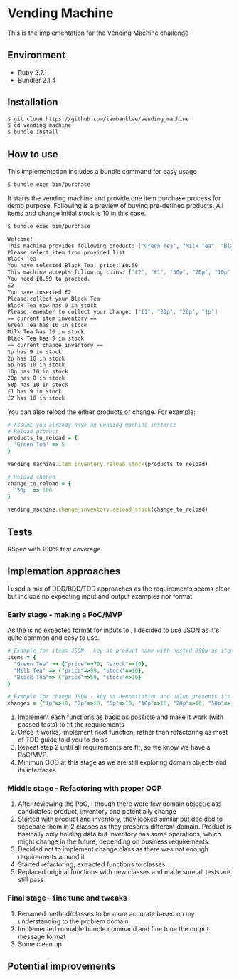# Vending Machine
This is the implementation for the Vending Machine challenge

## Environment
- Ruby 2.7.1
- Bundler 2.1.4

## Installation
```bash
$ git clone https://github.com/iambanklee/vending_machine
$ cd vending_machine
$ bundle install
```

## How to use
This implementation includes a bundle command for easy usage
```bash
$ bundle exec bin/purchase
```

It starts the vending machine and provide one item purchase process for demo purpose.
Following is a preview of buying pre-defined products. All items and change initial stock is 10 in this case.
```bash
$ bundle exec bin/purchase

Welcome!
This machine provides following product: ["Green Tea", "Milk Tea", "Black Tea"]
Please select item from provided list
Black Tea
You have selected Black Tea, price: £0.59
This machine accepts following coins: ["£2", "£1", "50p", "20p", "10p", "5p", "2p", "1p"]
You need £0.59 to proceed.
£2
You have inserted £2
Please collect your Black Tea
Black Tea now has 9 in stock
Please remember to collect your change: ["£1", "20p", "20p", "1p"]
== current item inventory ==
Green Tea has 10 in stock
Milk Tea has 10 in stock
Black Tea has 9 in stock
== current change inventory ==
1p has 9 in stock
2p has 10 in stock
5p has 10 in stock
10p has 10 in stock
20p has 8 in stock
50p has 10 in stock
£1 has 9 in stock
£2 has 10 in stock
```

You can also reload the either products or change. For example:
```ruby
# Assume you already have an vending machine instance
# Reload product
products_to_reload = {
  'Green Tea' => 5
}

vending_machine.item_inventory.reload_stock(products_to_reload)

# Reload change
change_to_reload = {
  '50p' => 100
}

vending_machine.change_inventory.reload_stock(change_to_reload)

```

## Tests
RSpec with 100% test coverage

## Implemation approaches
I used a mix of DDD/BDD/TDD approaches as the requirements seems clear but include no expecting input and output examples nor format.

### Early stage - making a PoC/MVP
As the is no expected format for inputs to , I decided to use JSON as it's quite common and easy to use.
```ruby
# Example for items JSON - key as product name with nested JSON as item attributes, which similar to real-world cases
items = {
  "Green Tea" => {"price"=>70, "stock"=>10}, 
  "Milk Tea" => {"price"=>99, "stock"=>10},
  "Black Tea"=> {"price"=>59, "stock"=>10}
}

# Example for change JSON - key as denomitation and value presents its stock
changes = {"1p"=>10, "2p"=>10, "5p"=>10, "10p"=>10, "20p"=>10, "50p"=>10, "£1"=>10, "£2"=>10}
```

1. Implement each functions as basic as possible and make it work (with passed tests) to fit the requirements
2. Once it works, implement next function, rather than refactoring as most of TDD guide told you to do so
3. Repeat step 2 until all requirements are fit, so we know we have a PoC/MVP.
4. Minimun OOD at this stage as we are still exploring domain objects and its interfaces

### Middle stage - Refactoring with proper OOP
1. After reviewing the PoC, I though there were few domain object/class candidates: product, inventory and potentially change
2. Started with product and inventory, they looked similar but decided to sepepate them in 2 classes as they presents different domain. Product is basically only holding data but Inventory has some operations, which might change in the future, depending on business requirements.
3. Decided not to implement change class as there was not enough requirements around it
4. Started refactoring, extracted functions to classes.
5. Replaced original functions with new classes and made sure all tests are still pass

### Final stage - fine tune and tweaks
1. Renamed method/classes to be more accurate based on my understanding to the problem domain
2. Implemented runnable bundle command and fine tune the output message format
3. Some clean up

## Potential improvements



